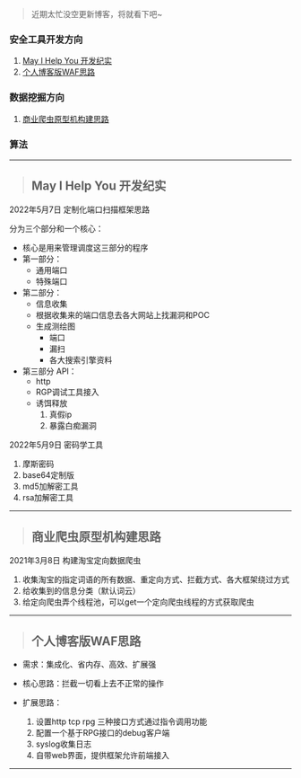 > 近期太忙没空更新博客，将就看下吧~

### 安全工具开发方向
1. [May I Help You 开发纪实](#may-i-help-you-开发纪实)
2. [个人博客版WAF思路](#个人博客版waf思路)

### 数据挖掘方向
1. [商业爬虫原型机构建思路](#商业爬虫原型机构建思路)


### 算法


------
> ## May I Help You 开发纪实
2022年5月7日 定制化端口扫描框架思路

分为三个部分和一个核心：
- 核心是用来管理调度这三部分的程序
- 第一部分：
    - 通用端口
    - 特殊端口
- 第二部分：
    - 信息收集
    - 根据收集来的端口信息去各大网站上找漏洞和POC
    - 生成测绘图
        - 端口
        - 漏扫
        - 各大搜索引擎资料
- 第三部分 API：
    - http
    - RGP调试工具接入
    - 诱饵释放
        1. 真假ip
        2. 暴露白痴漏洞

2022年5月9日 密码学工具
1. 摩斯密码
2. base64定制版
3. md5加解密工具
4. rsa加解密工具

-------

> ## 商业爬虫原型机构建思路
2021年3月8日 构建淘宝定向数据爬虫
1. 收集淘宝的指定词语的所有数据、重定向方式、拦截方式、各大框架绕过方式
2. 给收集到的信息分类（默认词云）
3. 给定向爬虫弄个线程池，可以get一个定向爬虫线程的方式获取爬虫

------

> ## 个人博客版WAF思路
- 需求：集成化、省内存、高效、扩展强

- 核心思路：拦截一切看上去不正常的操作

- 扩展思路：
    1. 设置http tcp rpg 三种接口方式通过指令调用功能
    2. 配置一个基于RPG接口的debug客户端
    3. syslog收集日志
    4. 自带web界面，提供框架允许前端接入

-------